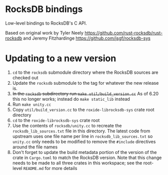 RocksDB bindings
================

Low-level bindings to RocksDB's C API.

Based on original work by Tyler Neely
https://github.com/rust-rocksdb/rust-rocksdb
and Jeremy Fitzhardinge
https://github.com/jsgf/rocksdb-sys

# Updating to a new version

1. `cd` to the `rocksdb` submodule directory where the RocksDB sources are checked out
  1. Update the `rocksdb` submodule to the tag for whatever the new release is.  
  1. ~~In the `rocksdb` subdirectory run `make util/build_version.cc`~~
     As of 6.20 this no longer works; instead do `make static_lib` instead
  1. Run `make unity.cc`
  1. Copy `util/build_version.cc` to the `roxide-librocksdb-sys` crate root directory
1. `cd` to the `roxide-librocksdb-sys` crate root
  1. Use the contents of `rocksdb/unity.cc` to recreate the `rocksdb_lib_sources.txt` file in this directory.  The latest code
     from upstream uses one file name per line in `rocksdb_lib_sources.txt` so `unity.cc` only needs to be modified to
     remove the `#include` directives around the file names
  1. Don't forget to update the build metadata portion of the version of the crate in `Cargo.toml` to match the RocksDB
     version.  Note that this change needs to be made to all three crates in this workspace; see the root-level
     `README.md` for more details


